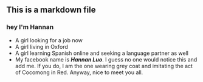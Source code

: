## This is a markdown file
### hey I'm Hannan
* A girl looking for a job now
* A girl living in Oxford 
* A girl learning Spanish online and seeking a language partner as well
* My facebook name is ***Hannan Luo***. I guess no one would notice this and add me. If you do, I am the one wearing grey coat and imitating the act of Cocomong in Red. Anyway, nice to meet you all. 
